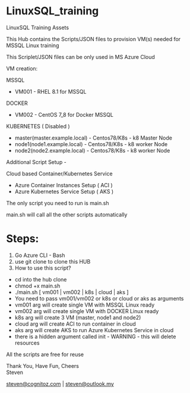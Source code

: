 # LinuxSQL_training
LinuxSQL Training Assets

This Hub contains the Scripts/JSON files to provision VM(s) needed for MSSQL Linux training

This Scriplet/JSON files can be only used in MS Azure Cloud

VM creation:

MSSQL 
- VM001 - RHEL 8.1 for MSSQL 

DOCKER
- VM002 - CentOS 7_8 for Docker MSSQL 

KUBERNETES ( Disabled )
- master(master.example.local) - Centos78/K8s - k8 Master Node
- node1(node1.example.local)  - Centos78/K8s - k8 worker Node
- node2(node2.example.local)  - Centos78/K8s - k8 worker Node

Additional Script Setup - 

Cloud based Container/Kubernetes Service
- Azure Container Instances Setup  ( ACI )
- Azure Kubernetes Service Setup ( AKS ) 

The only script you need to run is main.sh

main.sh will call all the other scripts automatically

# Steps: 

1. Go Azure CLI - Bash
2. use git clone to clone this HUB
3. How to use this script? 

- cd into the hub clone 
- chmod +x main.sh 
- ./main.sh  [ vm001 | vm002 | k8s | cloud | aks ]
- You need to pass vm001/vm002 or k8s or cloud or aks as arguments
- vm001 arg will create single VM with MSSQL Linux ready 
- vm002 arg will create single VM with DOCKER Linux ready  
- k8s arg will create 3 VM  (master, node1 and node2) 
- cloud arg will create ACI to run container in cloud
- aks arg will create AKS to run Azure Kubernetes Service in cloud
- there is a hidden argument called init - WARNING - this will delete resources 

All the scripts are free for reuse

Thank You, Have Fun, Cheers<br>
Steven<br>

steven@cognitoz.com | steven@outlook.my